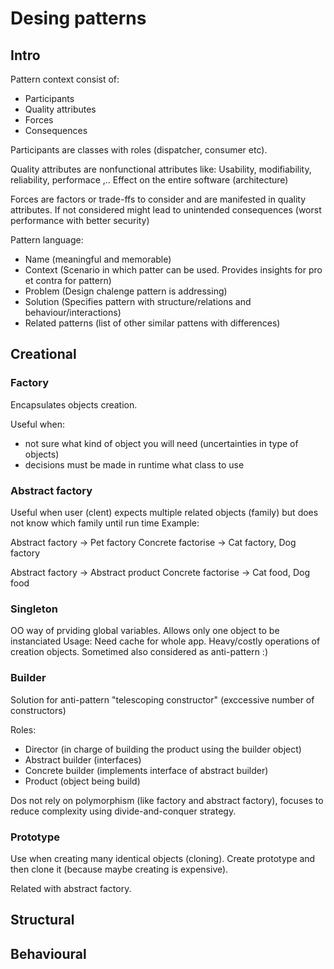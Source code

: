 # Desing patterns

## Intro

Pattern context consist of:

- Participants
- Quality attributes
- Forces
- Consequences

Participants are classes with roles (dispatcher, consumer etc).

Quality attributes are nonfunctional attributes like: Usability, modifiability, reliability, performace ,..
Effect on the entire software (architecture)

Forces are factors or trade-ffs to consider and are manifested in quality attributes.
If not considered might lead to unintended consequences (worst performance with better security)

Pattern language:

- Name (meaningful and memorable)
- Context (Scenario in which patter can be used. Provides insights for pro et contra for pattern)
- Problem (Design chalenge pattern is addressing)
- Solution (Specifies pattern with structure/relations and behaviour/interactions)
- Related patterns (list of other similar pattens with differences)


## Creational

### Factory

Encapsulates objects creation.

Useful when:

- not sure what kind of object you will need (uncertainties in type of objects)
- decisions must be made in runtime what class to use


### Abstract factory

Useful when user (clent) expects multiple related objects (family) but does not know which family until run time
Example:

Abstract factory -> Pet factory
Concrete factorise -> Cat factory, Dog factory

Abstract factory -> Abstract product
Concrete factorise -> Cat food, Dog food

### Singleton

OO way of prviding global variables. Allows only one object to be instanciated
Usage: Need cache for whole app. Heavy/costly operations of creation objects.
Sometimed also considered as anti-pattern :)  

### Builder

Solution for anti-pattern "telescoping constructor" (exccessive number of constructors)

Roles:

- Director (in charge of building the product using the builder object)
- Abstract builder (interfaces)
- Concrete builder (implements interface of abstract builder)
- Product (object being build)

Dos not rely on polymorphism (like factory and abstract factory), focuses to reduce complexity using divide-and-conquer strategy.

### Prototype

Use when creating many identical objects (cloning). Create prototype and then clone it (because maybe creating is expensive).

Related with abstract factory.


## Structural

## Behavioural